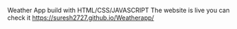 Weather App build with HTML/CSS/JAVASCRIPT
The website is live you can check it
https://suresh2727.github.io/Weatherapp/
